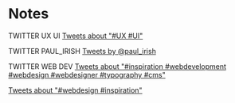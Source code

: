 Notes
=============================


TWITTER UX UI
<a class="twitter-timeline"  href="https://twitter.com/search?q=%23UX+%23UI"  data-widget-id="310377510787489792">Tweets about "#UX #UI"</a>
<script>!function(d,s,id){var js,fjs=d.getElementsByTagName(s)[0];if(!d.getElementById(id)){js=d.createElement(s);js.id=id;js.src="//platform.twitter.com/widgets.js";fjs.parentNode.insertBefore(js,fjs);}}(document,"script","twitter-wjs");</script>

TWITTER PAUL_IRISH
<a class="twitter-timeline"  href="https://twitter.com/paul_irish"  data-widget-id="310379773274767363">Tweets by @paul_irish</a>
<script>!function(d,s,id){var js,fjs=d.getElementsByTagName(s)[0];if(!d.getElementById(id)){js=d.createElement(s);js.id=id;js.src="//platform.twitter.com/widgets.js";fjs.parentNode.insertBefore(js,fjs);}}(document,"script","twitter-wjs");</script>

TWITTER WEB DEV
<a class="twitter-timeline"  href="https://twitter.com/search?q=%23inspiration+%23webdevelopment+%23webdesign+%23webdesigner+%23typography+%23cms"  data-widget-id="310384968515854336">Tweets about "#inspiration #webdevelopment #webdesign #webdesigner #typography #cms"</a>
<script>!function(d,s,id){var js,fjs=d.getElementsByTagName(s)[0];if(!d.getElementById(id)){js=d.createElement(s);js.id=id;js.src="//platform.twitter.com/widgets.js";fjs.parentNode.insertBefore(js,fjs);}}(document,"script","twitter-wjs");</script>

<a class="twitter-timeline"  href="https://twitter.com/search?q=%23webdesign+%23inspiration"  data-widget-id="310384968515854336">Tweets about "#webdesign #inspiration"</a>
<script>!function(d,s,id){var js,fjs=d.getElementsByTagName(s)[0];if(!d.getElementById(id)){js=d.createElement(s);js.id=id;js.src="//platform.twitter.com/widgets.js";fjs.parentNode.insertBefore(js,fjs);}}(document,"script","twitter-wjs");</script>
